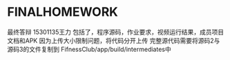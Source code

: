 # FINALHOMEWORK
最终答辩
15301135王力
包括了，程序源码，作业要求，视频运行结果，成员项目文档和APK 因为上传大小限制问题，将代码分开上传 完整源代码需要将源码2与源码3的文件复制到
FifnessClub/app/build/intermediates中
